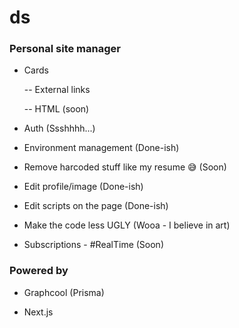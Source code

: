 # ds

### Personal site manager

* Cards

  -- External links

  -- HTML (soon)

* Auth (Ssshhhh...)

* Environment management (Done-ish)

* Remove harcoded stuff like my resume 😅 (Soon)

* Edit profile/image (Done-ish)

* Edit scripts on the page (Done-ish)

* Make the code less UGLY (Wooa - I believe in art)

* Subscriptions - #RealTime (Soon)

### Powered by

* Graphcool (Prisma)

* Next.js
